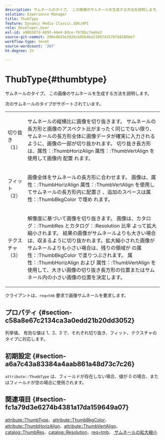 ```yaml
---
description: サムネールのタイプ。 この画像のサムネールを生成する方法を説明します。
solution: Experience Manager
title: ThubType
feature: Dynamic Media Classic,SDK/API
role: Developer,User
exl-id: a90b587d-6893-44e4-8dce-7676bc7eebe3
source-git-commit: 206e4643e3926cb85b4be2189743578f88180be7
workflow-type: tm+mt
source-wordcount: '267'
ht-degree: 1%

---
```


# ThubType{#thumbtype}

サムネールのタイプ。 この画像のサムネールを生成する方法を説明します。

次のサムネールのタイプがサポートされています。

<table id="simpletable_874E4190A1DC4FB0AE1B2E3734746527"> 
 <tr class="strow"> 
  <td class="stentry"> <p>切り抜き（1） </p></td> 
  <td class="stentry"> <p>サムネールの縦横比に画像を切り抜きます。 サムネールの長方形と画像のアスペクト比がまったく同じでない限り、サムネールの長方形全体に画像データが確実に入力されるように、画像の一部が切り抜かれます。 切り抜き長方形は、属性：:ThumbHorizAlign<span class="codeph"> 属性：:ThumbVertAlign</span> を使用して画像内 <span class="codeph"> 配置 </span> れます。 </p></td> 
 </tr> 
 <tr class="strow"> 
  <td class="stentry"> <p>フィット （2） </p></td> 
  <td class="stentry"> <p>画像全体をサムネールの長方形に合わせます。 <span class="codeph"> 画像は、属性：:ThumbHorizAlign</span> 属性：:ThumbVertAlign</span> を使用してサムネールの長方形内に配置さ <span class="codeph">、追加のスペースは属性：:ThumbBkgColor</span> で埋め <span class="codeph"> れます。 </p></td> 
 </tr> 
 <tr class="strow"> 
  <td class="stentry"> <p>テクスチャ （3） </p></td> 
  <td class="stentry"> <p>解像度に基づいて画像を切り抜きます。 画像は、カタログ：:ThumbRes</span> とカタログ：:Resolution</span><span class="codeph"> 比率 <span class="codeph"> よって拡大縮小されます。 結果の画像がサムネールよりも大きい場合は、収まるように切り抜かれます。拡大縮小された画像がサムネールよりも小さい場合は、残りの領域が <span class="codeph"> の属性：:ThumbBkgColor</span> で塗りつぶされます。 <span class="codeph"> 属性：:ThumbHorizAlign</span> および <span class="codeph"> 属性：:ThumbVertAlign</span> を使用して、大きい画像の切り抜き長方形の位置またはサムネール内の小さい画像の位置を決定します。 </p></td> 
 </tr> 
</table>

クライアントは、`req=tmb` 要求で画像サムネールを要求します。

## プロパティ {#section-c58a8e67c2134ca3a0edd21b20dd3052}

列挙値。 有効な値は 1、2、3 で、それぞれ切り抜き、フィット、テクスチャのタイプに対応します。

## 初期設定 {#section-a6a7c43a83384a4aab861a48d73c7c26}

`attribute::ThumbType` は、フィールドが存在しない場合、値が 0 の場合、またはフィールドが空の場合に使用されます。

## 関連項目 {#section-fc1a79d3e6274b4381a17da159649a07}

[attribute::ThumbType](../../../../../../is-api/image-catalog/image-serving-api-ref/c-image-catalog-reference/c-attributes-reference/r-thumbtype.md#reference-329e9dbf3e5f49548d1eb61915b538f5)、[attribute::ThumbBkgColor](../../../../../../is-api/image-catalog/image-serving-api-ref/c-image-catalog-reference/c-attributes-reference/r-thumbbkgcolor.md#reference-8e38088e79a54446a9106d0b93c9b31e)、[attribute::ThumbHorizAlign](../../../../../../is-api/image-catalog/image-serving-api-ref/c-image-catalog-reference/c-attributes-reference/r-thumbhorizalign.md#reference-0ae8b88669df4769a9053b22aca33691)、[attribute::ThumbVertAlign](../../../../../../is-api/image-catalog/image-serving-api-ref/c-image-catalog-reference/c-attributes-reference/r-thumbvertalign.md#reference-d47c6b34588c4855b04ad134e472f04f)、[catalog::ThumbRes](../../../../../../is-api/image-catalog/image-serving-api-ref/c-image-catalog-reference/c-image-svg-data-reference/c-image-data-reference/r-thumbres-cat.md#reference-eedb9991397347c3bed5bd0a785c4c69)、[catalog::Resolution](../../../../../../is-api/image-catalog/image-serving-api-ref/c-image-catalog-reference/c-image-svg-data-reference/c-image-data-reference/r-resolution-cat.md#reference-de489f5f36b64bd0831749546f8728e1)、[req=tmb](../../../../../../is-api/http-ref/image-serving-api-ref/c-http-protocol-reference/c-command-reference/r-req/r-req.md#reference-907cdb4a97034db7ad94695f25552e76)、[ サムネールの拡大縮小 ](../../../../../../is-api/http-ref/image-serving-api-ref/c-http-protocol-reference/c-notes-on-server-behavior/r-thumbnail-scaling.md#reference-0f71817f721d4913b34816758d69b07f)
